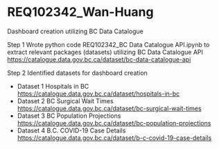 # REQ102342_Wan-Huang
Dashboard creation utilizing BC Data Catalogue

Step 1
Wrote python code REQ102342_BC Data Catalogue API.ipynb
to extract relevant packages (datasets) 
utilizing BC Data Catalogue API https://catalogue.data.gov.bc.ca/dataset/bc-data-catalogue-api

Step 2 
Identified datasets for dashboard creation 
- Dataset 1 Hospitals in BC https://catalogue.data.gov.bc.ca/dataset/hospitals-in-bc
- Dataset 2 BC Surgical Wait Times https://catalogue.data.gov.bc.ca/dataset/bc-surgical-wait-times
- Dataset 3 BC Population Projections https://catalogue.data.gov.bc.ca/dataset/bc-population-projections
- Dataset 4 B.C. COVID-19 Case Details https://catalogue.data.gov.bc.ca/dataset/b-c-covid-19-case-details